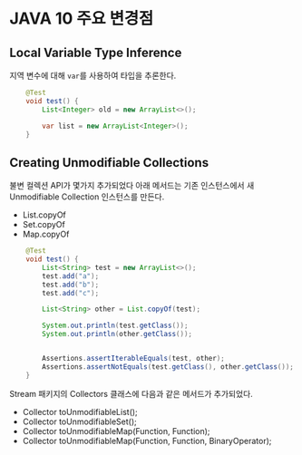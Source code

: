 # JAVA 10 주요 변경점
## Local Variable Type Inference
지역 변수에 대해 `var`를 사용하여 타입을 추론한다.
```java
    @Test
    void test() {
        List<Integer> old = new ArrayList<>();

        var list = new ArrayList<Integer>();
    }
```

## Creating Unmodifiable Collections
불변 컬렉션 API가 몇가지 추가되었다 아래 메서드는 기존 인스턴스에서 새 Unmodifiable Collection 인스턴스를 만든다.
* List.copyOf
* Set.copyOf
* Map.copyOf

```java
    @Test
    void test() {
        List<String> test = new ArrayList<>();
        test.add("a");
        test.add("b");
        test.add("c");

        List<String> other = List.copyOf(test);

        System.out.println(test.getClass());
        System.out.println(other.getClass());


        Assertions.assertIterableEquals(test, other);
        Assertions.assertNotEquals(test.getClass(), other.getClass());
    }
```

Stream 패키지의 Collectors 클래스에 다음과 같은 메서드가 추가되었다.
* Collector toUnmodifiableList();
* Collector toUnmodifiableSet();
* Collector toUnmodifiableMap(Function, Function);
* Collector toUnmodifiableMap(Function, Function, BinaryOperator);

